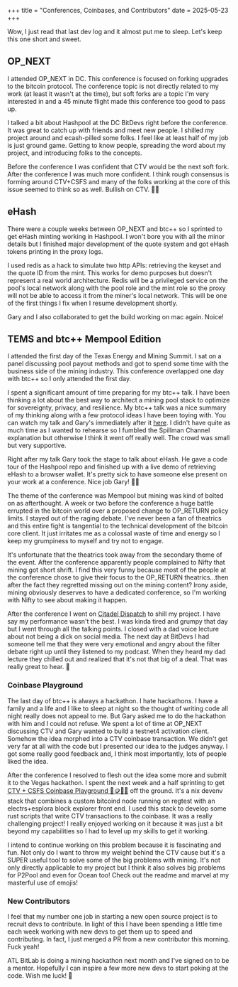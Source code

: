 +++
title = "Conferences, Coinbases, and Contributors"
date = 2025-05-23
+++

Wow, I just read that last dev log and it almost put me to sleep. Let's keep this one short and sweet.

## OP_NEXT
I attended OP_NEXT in DC. This conference is focused on forking upgrades to the bitcoin protocol. The conference topic is not directly related to my work (at least it wasn't at the time), but soft forks are a topic I'm very interested in and a 45 minute flight made this conference too good to pass up.

I talked a bit about Hashpool at the DC BitDevs right before the conference. It was great to catch up with friends and meet new people. I shilled my project around and ecash-pilled some folks. I feel like at least half of my job is just ground game. Getting to know people, spreading the word about my project, and introducing folks to the concepts.

Before the conference I was confident that CTV would be the next soft fork. After the conference I was much more confident. I think rough consensus is forming around CTV+CSFS and many of the folks working at the core of this issue seemed to think so as well. Bullish on CTV. 🐂🥪

## eHash
There were a couple weeks between OP_NEXT and btc++ so I sprinted to get eHash minting working in Hashpool. I won't bore you with all the minor details but I finished major development of the quote system and got eHash tokens printing in the proxy logs.

I used redis as a hack to simulate two http APIs: retrieving the keyset and the quote ID from the mint. This works for demo purposes but doesn't represent a real world architecture. Redis will be a privileged service on the pool's local network along with the pool role and the mint role so the proxy will not be able to access it from the miner's local network. This will be one of the first things I fix when I resume development shortly.

Gary and I also collaborated to get the build working on mac again. Noice!

## TEMS and btc++ Mempool Edition
I attended the first day of the Texas Energy and Mining Summit. I sat on a panel discussing pool payout methods and got to spend some time with the business side of the mining industry. This conference overlapped one day with btc++ so I only attended the first day.

I spent a significant amount of time preparing for my btc++ talk. I have been thinking a lot about the best way to architect a mining pool stack to optimize for sovereignty, privacy, and resilience. My btc++ talk was a nice summary of my thinking along with a few protocol ideas I have been toying with. You can watch my talk and Gary's immediately after it [here](https://www.youtube.com/watch?app=desktop&v=F2p_V0svDTo&t=3h15m30s). I didn't have quite as much time as I wanted to rehearse so I fumbled the Spillman Channel explanation but otherwise I think it went off really well. The crowd was small but very supportive.

Right after my talk Gary took the stage to talk about eHash. He gave a code tour of the Hashpool repo and finished up with a live demo of retrieving eHash to a browser wallet. It's pretty sick to have someone else present on your work at a conference. Nice job Gary! 🤜🤛

The theme of the conference was Mempool but mining was kind of bolted on as afterthought. A week or two before the conference a huge battle errupted in the bitcoin world over a proposed change to OP_RETURN policy limits. I stayed out of the raging debate. I've never been a fan of theatrics and this entire fight is tangential to the technical development of the bitcoin core client. It just irritates me as a colossal waste of time and energy so I keep my grumpiness to myself and try not to engage.

It's unfortunate that the theatrics took away from the secondary theme of the event. After the conference apparently people complained to Nifty that mining got short shrift. I find this very funny because most of the people at the conference chose to give their focus to the OP_RETURN theatrics...then after the fact they regretted missing out on the mining content? Irony aside, mining obviously deserves to have a dedicated conference, so I'm working with Nifty to see about making it happen.

After the conference I went on [Citadel Dispatch](https://www.youtube.com/watch?v=YDTYDOJPai0) to shill my project. I have say my performance wasn't the best. I was kinda tired and grumpy that day but I went through all the talking points. I closed with a dad voice lecture about not being a dick on social media. The next day at BitDevs I had someone tell me that they were very emotional and angry about the filter debate right up until they listened to my podcast. When they heard my dad lecture they chilled out and realized that it's not that big of a deal. That was really great to hear. 🧡

### Coinbase Playground

The last day of btc++ is always a hackathon. I hate hackathons. I have a family and a life and I like to sleep at night so the thought of writing code all night really does not appeal to me. But Gary asked me to do the hackathon with him and I could not refuse. We spent a lot of time at OP_NEXT discussing CTV and Gary wanted to build a testnet4 activation client. Somehow the idea morphed into a CTV coinbase transaction. We didn't get very far at all with the code but I presented our idea to the judges anyway. I got some really good feedback and, I think most importantly, lots of people liked the idea.

After the conference I resolved to flesh out the idea some more and submit it to the Vegas hackathon. I spent the next week and a half sprinting to get [CTV + CSFS Coinbase Playground 🥪🪙🏰🛝](https://github.com/vnprc/coinbase-playground) off the ground. It's a nix devenv stack that combines a custom bitcoind node running on regtest with an electrs+esplora block explorer front end. I used this stack to develop some rust scripts that write CTV transactions to the coinbase. It was a really challenging project! I really enjoyed working on it because it was just a bit beyond my capabilities so I had to level up my skills to get it working.

I intend to continue working on this problem because it is fascinating and fun. Not only do I want to throw my weight behind the CTV cause but it's a SUPER useful tool to solve some of the big problems with mining. It's not only directly applicable to my project but I think it also solves big problems for P2Pool and even for Ocean too! Check out the readme and marvel at my masterful use of emojis!

### New Contributors

I feel that my number one job in starting a new open source project is to recruit devs to contribute. In light of this I have been spending a little time each week working with new devs to get them up to speed and contributing. In fact, I just merged a PR from a new contributor this morning. Fuck yeah!

ATL BitLab is doing a mining hackathon next month and I've signed on to be a mentor. Hopefully I can inspire a few more new devs to start poking at the code. Wish me luck! 🤞